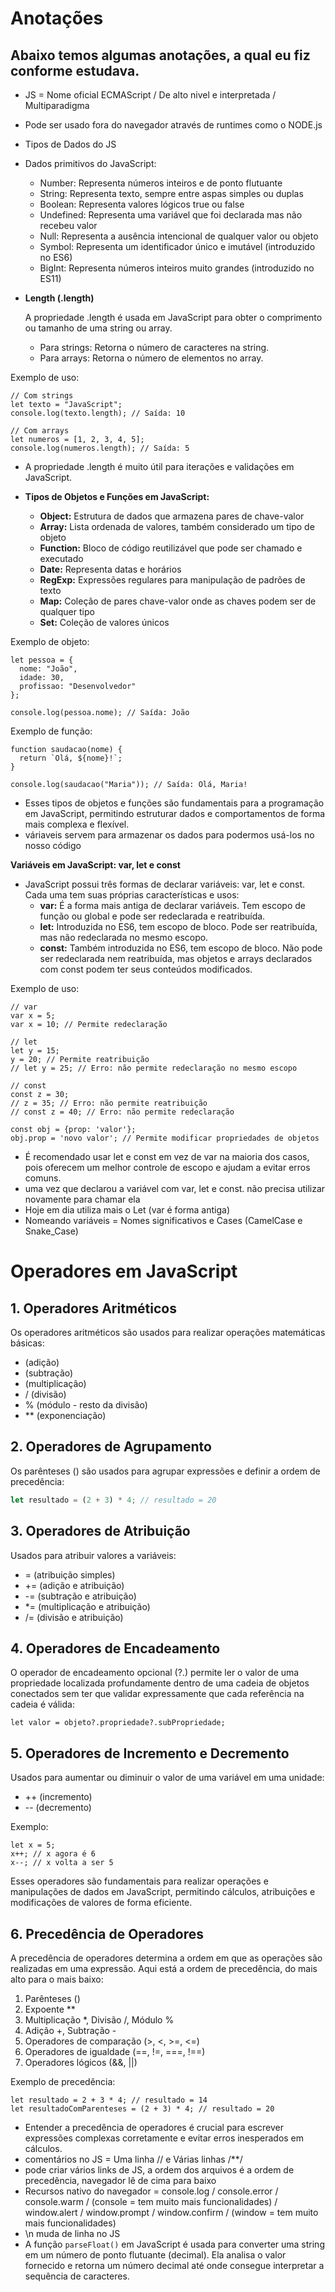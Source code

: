 # Anotações

## Abaixo temos algumas anotações, a qual eu fiz conforme estudava.

- JS = Nome oficial ECMAScript / De alto nivel e interpretada / Multiparadigma
- Pode ser usado fora do navegador através de runtimes como o NODE.js
- Tipos de Dados do JS
- Dados primitivos do JavaScript:
    - Number: Representa números inteiros e de ponto flutuante
    - String: Representa texto, sempre entre aspas simples ou duplas
    - Boolean: Representa valores lógicos true ou false
    - Undefined: Representa uma variável que foi declarada mas não recebeu valor
    - Null: Representa a ausência intencional de qualquer valor ou objeto
    - Symbol: Representa um identificador único e imutável (introduzido no ES6)
    - BigInt: Representa números inteiros muito grandes (introduzido no ES11)
- **Length (.length)**
    
    A propriedade .length é usada em JavaScript para obter o comprimento ou tamanho de uma string ou array.
    
    - Para strings: Retorna o número de caracteres na string.
    - Para arrays: Retorna o número de elementos no array.

Exemplo de uso:

```
// Com strings
let texto = "JavaScript";
console.log(texto.length); // Saída: 10

// Com arrays
let numeros = [1, 2, 3, 4, 5];
console.log(numeros.length); // Saída: 5
```

- A propriedade .length é muito útil para iterações e validações em JavaScript.

- **Tipos de Objetos e Funções em JavaScript:**
    - **Object:** Estrutura de dados que armazena pares de chave-valor
    - **Array:** Lista ordenada de valores, também considerado um tipo de objeto
    - **Function:** Bloco de código reutilizável que pode ser chamado e executado
    - **Date:** Representa datas e horários
    - **RegExp:** Expressões regulares para manipulação de padrões de texto
    - **Map:** Coleção de pares chave-valor onde as chaves podem ser de qualquer tipo
    - **Set:** Coleção de valores únicos

Exemplo de objeto:

```
let pessoa = {
  nome: "João",
  idade: 30,
  profissao: "Desenvolvedor"
};

console.log(pessoa.nome); // Saída: João
```

Exemplo de função:

```
function saudacao(nome) {
  return `Olá, ${nome}!`;
}

console.log(saudacao("Maria")); // Saída: Olá, Maria!
```

- Esses tipos de objetos e funções são fundamentais para a programação em JavaScript, permitindo estruturar dados e comportamentos de forma mais complexa e flexível.
- váriaveis servem para armazenar os dados para podermos usá-los no nosso código

**Variáveis em JavaScript: var, let e const**

- JavaScript possui três formas de declarar variáveis: var, let e const. Cada uma tem suas próprias características e usos:
    - **var:** É a forma mais antiga de declarar variáveis. Tem escopo de função ou global e pode ser redeclarada e reatribuída.
    - **let:** Introduzida no ES6, tem escopo de bloco. Pode ser reatribuída, mas não redeclarada no mesmo escopo.
    - **const:** Também introduzida no ES6, tem escopo de bloco. Não pode ser redeclarada nem reatribuída, mas objetos e arrays declarados com const podem ter seus conteúdos modificados.

Exemplo de uso:

```
// var
var x = 5;
var x = 10; // Permite redeclaração

// let
let y = 15;
y = 20; // Permite reatribuição
// let y = 25; // Erro: não permite redeclaração no mesmo escopo

// const
const z = 30;
// z = 35; // Erro: não permite reatribuição
// const z = 40; // Erro: não permite redeclaração

const obj = {prop: 'valor'};
obj.prop = 'novo valor'; // Permite modificar propriedades de objetos
```

- É recomendado usar let e const em vez de var na maioria dos casos, pois oferecem um melhor controle de escopo e ajudam a evitar erros comuns.
- uma vez que declarou a variável com var, let e const. não precisa utilizar novamente para chamar ela
- Hoje em dia utiliza mais o Let (var é forma antiga)
- Nomeando variáveis = Nomes significativos e Cases (CamelCase e Snake_Case)

# Operadores em JavaScript

## 1. Operadores Aritméticos

Os operadores aritméticos são usados para realizar operações matemáticas básicas:

- (adição)
- (subtração)
- (multiplicação)
- / (divisão)
- % (módulo - resto da divisão)
- ** (exponenciação)

## 2. Operadores de Agrupamento

Os parênteses () são usados para agrupar expressões e definir a ordem de precedência:

```jsx
let resultado = (2 + 3) * 4; // resultado = 20
```

## 3. Operadores de Atribuição

Usados para atribuir valores a variáveis:

- = (atribuição simples)
- += (adição e atribuição)
- -= (subtração e atribuição)
- *= (multiplicação e atribuição)
- /= (divisão e atribuição)

## 4. Operadores de Encadeamento

O operador de encadeamento opcional (?.) permite ler o valor de uma propriedade localizada profundamente dentro de uma cadeia de objetos conectados sem ter que validar expressamente que cada referência na cadeia é válida:

```
let valor = objeto?.propriedade?.subPropriedade;
```

## 5. Operadores de Incremento e Decremento

Usados para aumentar ou diminuir o valor de uma variável em uma unidade:

- ++ (incremento)
- -- (decremento)

Exemplo:

```
let x = 5;
x++; // x agora é 6
x--; // x volta a ser 5
```

Esses operadores são fundamentais para realizar operações e manipulações de dados em JavaScript, permitindo cálculos, atribuições e modificações de valores de forma eficiente.

## 6. Precedência de Operadores

A precedência de operadores determina a ordem em que as operações são realizadas em uma expressão. Aqui está a ordem de precedência, do mais alto para o mais baixo:

1. Parênteses ()
2. Expoente **
3. Multiplicação *, Divisão /, Módulo %
4. Adição +, Subtração -
5. Operadores de comparação (>, <, >=, <=)
6. Operadores de igualdade (==, !=, ===, !==)
7. Operadores lógicos (&&, ||)

Exemplo de precedência:

```
let resultado = 2 + 3 * 4; // resultado = 14
let resultadoComParenteses = (2 + 3) * 4; // resultado = 20
```

- Entender a precedência de operadores é crucial para escrever expressões complexas corretamente e evitar erros inesperados em cálculos.
- comentários no JS = Uma linha // e Várias linhas /**/
- pode criar vários links de JS, a ordem dos arquivos é a ordem de precedência, navegador lê de cima para baixo
- Recursos nativo do navegador = console.log / console.error / console.warm / (console = tem muito mais funcionalidades) / window.alert / window.prompt / window.confirm / (window = tem muito mais funcionalidades)
- \n muda de linha no JS
- A função `parseFloat()` em JavaScript é usada para converter uma string em um número de ponto flutuante (decimal). Ela analisa o valor fornecido e retorna um número decimal até onde consegue interpretar a sequência de caracteres.
